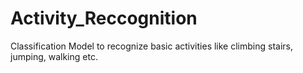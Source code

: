 # Activity_Reccognition
Classification Model to recognize basic activities like climbing stairs, jumping, walking etc.
